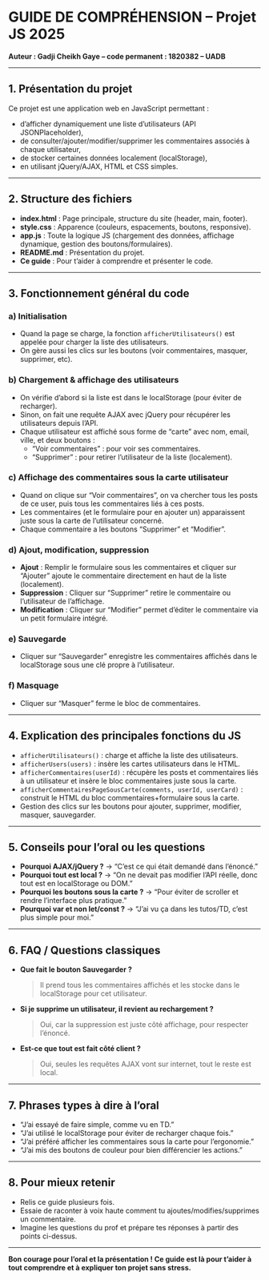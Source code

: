 # GUIDE DE COMPRÉHENSION – Projet JS 2025
**Auteur : Gadji Cheikh Gaye – code permanent : 1820382 – UADB**

---

## 1. Présentation du projet

Ce projet est une application web en JavaScript permettant :
- d’afficher dynamiquement une liste d’utilisateurs (API JSONPlaceholder),
- de consulter/ajouter/modifier/supprimer les commentaires associés à chaque utilisateur,
- de stocker certaines données localement (localStorage),
- en utilisant jQuery/AJAX, HTML et CSS simples.

---

## 2. Structure des fichiers

- **index.html** : Page principale, structure du site (header, main, footer).
- **style.css** : Apparence (couleurs, espacements, boutons, responsive).
- **app.js** : Toute la logique JS (chargement des données, affichage dynamique, gestion des boutons/formulaires).
- **README.md** : Présentation du projet.
- **Ce guide** : Pour t’aider à comprendre et présenter le code.

---

## 3. Fonctionnement général du code

### a) Initialisation

- Quand la page se charge, la fonction `afficherUtilisateurs()` est appelée pour charger la liste des utilisateurs.
- On gère aussi les clics sur les boutons (voir commentaires, masquer, supprimer, etc).

### b) Chargement & affichage des utilisateurs

- On vérifie d’abord si la liste est dans le localStorage (pour éviter de recharger).
- Sinon, on fait une requête AJAX avec jQuery pour récupérer les utilisateurs depuis l’API.
- Chaque utilisateur est affiché sous forme de “carte” avec nom, email, ville, et deux boutons :
    - “Voir commentaires” : pour voir ses commentaires.
    - “Supprimer” : pour retirer l’utilisateur de la liste (localement).

### c) Affichage des commentaires sous la carte utilisateur

- Quand on clique sur “Voir commentaires”, on va chercher tous les posts de ce user, puis tous les commentaires liés à ces posts.
- Les commentaires (et le formulaire pour en ajouter un) apparaissent juste sous la carte de l’utilisateur concerné.
- Chaque commentaire a les boutons “Supprimer” et “Modifier”.

### d) Ajout, modification, suppression

- **Ajout** : Remplir le formulaire sous les commentaires et cliquer sur “Ajouter” ajoute le commentaire directement en haut de la liste (localement).
- **Suppression** : Cliquer sur “Supprimer” retire le commentaire ou l’utilisateur de l’affichage.
- **Modification** : Cliquer sur “Modifier” permet d’éditer le commentaire via un petit formulaire intégré.

### e) Sauvegarde

- Cliquer sur “Sauvegarder” enregistre les commentaires affichés dans le localStorage sous une clé propre à l’utilisateur.

### f) Masquage

- Cliquer sur “Masquer” ferme le bloc de commentaires.

---

## 4. Explication des principales fonctions du JS

- `afficherUtilisateurs()` : charge et affiche la liste des utilisateurs.
- `afficherUsers(users)` : insère les cartes utilisateurs dans le HTML.
- `afficherCommentaires(userId)` : récupère les posts et commentaires liés à un utilisateur et insère le bloc commentaires juste sous la carte.
- `afficherCommentairesPageSousCarte(comments, userId, userCard)` : construit le HTML du bloc commentaires+formulaire sous la carte.
- Gestion des clics sur les boutons pour ajouter, supprimer, modifier, masquer, sauvegarder.

---

## 5. Conseils pour l’oral ou les questions

- **Pourquoi AJAX/jQuery ?** → “C’est ce qui était demandé dans l’énoncé.”
- **Pourquoi tout est local ?** → “On ne devait pas modifier l’API réelle, donc tout est en localStorage ou DOM.”
- **Pourquoi les boutons sous la carte ?** → “Pour éviter de scroller et rendre l’interface plus pratique.”
- **Pourquoi var et non let/const ?** → “J’ai vu ça dans les tutos/TD, c’est plus simple pour moi.”

---

## 6. FAQ / Questions classiques

- **Que fait le bouton Sauvegarder ?**
  > Il prend tous les commentaires affichés et les stocke dans le localStorage pour cet utilisateur.
- **Si je supprime un utilisateur, il revient au rechargement ?**
  > Oui, car la suppression est juste côté affichage, pour respecter l’énoncé.
- **Est-ce que tout est fait côté client ?**
  > Oui, seules les requêtes AJAX vont sur internet, tout le reste est local.

---

## 7. Phrases types à dire à l’oral

- “J’ai essayé de faire simple, comme vu en TD.”
- “J’ai utilisé le localStorage pour éviter de recharger chaque fois.”
- “J’ai préféré afficher les commentaires sous la carte pour l’ergonomie.”
- “J’ai mis des boutons de couleur pour bien différencier les actions.”

---

## 8. Pour mieux retenir

- Relis ce guide plusieurs fois.
- Essaie de raconter à voix haute comment tu ajoutes/modifies/supprimes un commentaire.
- Imagine les questions du prof et prépare tes réponses à partir des points ci-dessus.

---

**Bon courage pour l’oral et la présentation ! Ce guide est là pour t’aider à tout comprendre et à expliquer ton projet sans stress.**